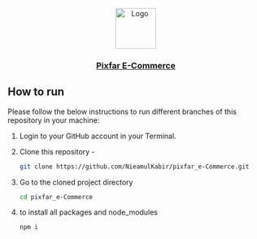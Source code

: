 

 <p align="center">
    <img src="" alt="Logo" width="80" height="80" />
    <h3 align="center "><a href="/" target="_blank" >Pixfar E-Commerce</a></h3>
</p>


<!-- HOW TO RUN -->

## How to run


Please follow the below instructions to run different branches of this repository in your machine:

1. Login to your GitHub account in your Terminal. 

2. Clone this repository -
    ```sh
    git clone https://github.com/NieamulKabir/pixfar_e-Commerce.git
    ```
3. Go to the cloned project directory
    ```sh
    cd pixfar_e-Commerce
    ```
4. to install all packages and node_modules
    ```sh
    npm i
    ```

